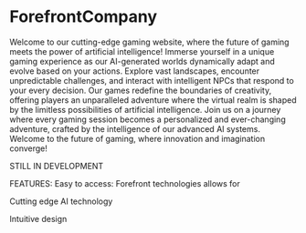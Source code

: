 # ForefrontCompany
 Welcome to our cutting-edge gaming website, where the future of gaming meets the power of artificial intelligence! Immerse yourself in a unique gaming experience as our AI-generated worlds dynamically adapt and evolve based on your actions. Explore vast landscapes, encounter unpredictable challenges, and interact with intelligent NPCs that respond to your every decision. Our games redefine the boundaries of creativity, offering players an unparalleled adventure where the virtual realm is shaped by the limitless possibilities of artificial intelligence. Join us on a journey where every gaming session becomes a personalized and ever-changing adventure, crafted by the intelligence of our advanced AI systems. Welcome to the future of gaming, where innovation and imagination converge!

 STILL IN DEVELOPMENT

 FEATURES:
Easy to access: Forefront technologies allows for 

Cutting edge AI technology

Intuitive design








